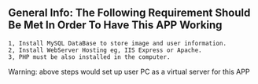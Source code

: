 ## General Info: The Following Requirement Should Be Met In Order To Have This APP Working
  
    1, Install MySQL DataBase to store image and user information.
    2, Install WebServer Hosting eg, IIS Express or Apache.
    3, PHP must be also installed in the computer.
Warning: above steps would set up user PC as a virtual server for this APP




        

    
